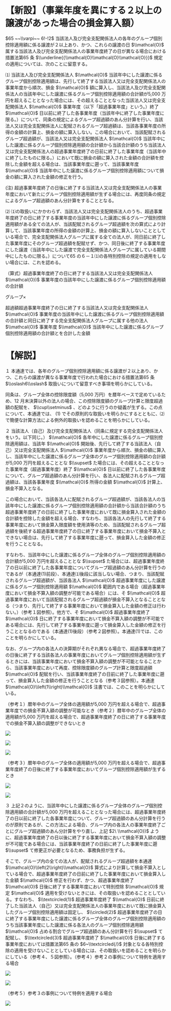 # 【新設】（事業年度を異にする２以上の譲渡があった場合の損金算入額）

$65 ~~\\varpi~~ 6!-!2$ 当該法人及び完全支配関係法人の各年のグループ個別控除適用額に係る譲渡が２以上あり、かつ、これらの譲渡の日 $\\mathcal{O}$ 属する当該法人及び完全支配関係法人の事業年度終了の日が異なる場合における措置法第65 条 $\\underline{{\\mathcal{O}\\mathcal{O}\\mathcal{O}}}$ 規定の適用については、次のことに留意する。

⑴ 当該法人及び完全支配関係法人 $\\mathcal{O}$ 当該年中にした譲渡に係るグループ個別控除適用額は、先行して終了する当該法人又は完全支配関係法人の事業年度から順次、損金 $\\mathcal{O}$ 額に算入し、当該法人及び完全支配関係法人の当該年中にした譲渡に係るグループ個別控除適用額の合計額が5,000 万円を超えることとなった場合には、その超えることとなった当該法人又は完全支配関係法人 $\\mathcal{O}$ 事業年度（以下「超過事業年度」という。）終了 $\\mathcal{O}$ 日以前に終了した各事業年度（当該年中に終了した事業年度に限る。）について、同条の規定によるグループ超過額のあん分計算を行い、当該法人又は完全支配関係法人に配賦されるグループ超過額は、当該各事業年度の所得の金額の計算上、損金の額に算入しない。この場合において、当該配賦されるグループ超過額が、当該法人又は完全支配関係法人 $\\mathcal{O}$ 当該年中にした譲渡に係るグループ個別控除適用額の合計額から当該合計額のうち当該法人又は完全支配関係法人の超過事業年度終了の日前に終了した事業年度（当該年中に終了したものに限る。）において既に損金の額に算入された金額の合計額を控除した金額を超える場合は、当該事業年度に遡って、当該事業年度 $\\mathcal{O}$ 当該年中にした譲渡に係るグループ個別控除適用額について損金の額に算入された金額の修正を行う。

(注) 超過事業年度終了の日後に終了する当該法人又は完全支配関係法人の事業年度において新たにグループ個別控除適用額が生ずる場合には、再度同条の規定によるグループ超過額のあん分計算をすることとなる。

⑵ ⑴の取扱いにかかわらず、当該法人又は完全支配関係法人のうち、超過事業年度終了の日に終了する事業年度の当該年中にした譲渡に係るグループ個別控除適用額がある全ての法人が、当該配賦されるグループ超過額を次の算式により計算して、当該事業年度の所得の金額の計算上、損金の額に算入しないこととしている場合で、完全支配関係法人グループに属する全ての法人が、同日前に終了した事業年度にそのグループ超過額を配賦せず、かつ、同日後に終了する事業年度にした譲渡（当該年中にした譲渡で完全支配関係法人グループに属している期間中にしたものに限る。）について65 の６－１⑴の各特別控除の規定の適用をしない場合には、これを認める。

（算式）超過事業年度終了の日に終了する当該法人又は完全支配関係法人 $\\mathcal{O})$ 事業年度の当該年中にした譲渡に係るグループ個別控除適用額の合計額

グループ×

超過額超過事業年度終了の日に終了する当該法人又は完全支配関係法人 $\\mathcal{O}$ 事業年度の当該年中にした譲渡に係るグループ個別控除適用額の合計額と同日に終了する完全支配関係法人グループに属する他の法人 $\\mathcal{O}$ 事業年度 $\\mathcal{O}$ 当該年中にした譲渡に係るグループ個別控除適用額の合計額とを合計した金額

# 【解説】

１ 本通達では、各年のグループ個別控除適用額に係る譲渡が２以上あり、かつ、これらの譲渡が異なる事業年度で行われた場合における措置法第65 条 $\\oslash6\\oslash$ 取扱いについて留意すべき事項を明らかにしている。

同条は、グループ全体の控除限度額（5,000 万円）を暦年ベースで定めているため、12 月末決算以外の法人の場合、この控除限度額のグループ計算と限度超過額の配賦を、 $\\cup\\setminus$ 、どのように行うのか疑義が生ずる。この点について、本通達では、 $(1)$ でその原則的な取扱いを明らかにするとともに、⑵で簡便な計算方法による例外的取扱いを認めることを明らかにしている。

２ 当該法人（自己）及び完全支配関係法人（同条に規定する完全支配関係法人をいう。以下同じ。） $\\mathcal{O}$ 各年中にした譲渡に係るグループ個別控除適用額は、当該年 $\\mathcal{O}$ 開始後、先行して終了する当該法人（自己）又は完全支配関係法人 $\\mathcal{O}$ 事業年度から順次、損金の額に算入し、当該年中にした譲渡に係るグループ全体のグループ個別控除適用額の合計額が5,000 万円を超えることとな $\\supset$ た場合には、その超えることとなった事業年度（超過事業年度）終了 $\\mathcal{O}$ 日以前に終了した各事業年度について、グループ超過額のあん分計算を行い、各法人に配賦されるグループ超過額は、当該各事業年度 $\\mathcal{O}$ 所得の金額 $\\mathcal{O}$ 計算上、損金不算入となる。

この場合において、当該各法人に配賦されるグループ超過額が、当該各法人の当該年中にした譲渡に係るグループ個別控除適用額の合計額から当該合計額のうち超過事業年度終了の日前に終了した事業年度において既に損金算入された金額の合計額を控除した金額を超える場合、すなわち、当該各法人の先行して終了する事業年度において損金算入限度額を使用済等のため、当該配賦されるグループ超過額を後続する超過事業年度終了の日に終了する事業年度において損金不算入とできない場合は、先行して終了する事業年度に遡って、損金算入した金額の修正を行うこととなる。

すなわち、当該年中にした譲渡に係るグループ全体のグループ個別控除適用額の合計額が5,000 万円を超えることとな $\\supset$ た場合には、超過事業年度終了の日以前に終了した各事業年度についてグループ超過額のあん分計算を行うのであるが（本通達(1)前段）、本通達⑴後段に該当しない場合、つまり、当該配賦されるグループ超過額が、当該各法人 $\\mathcal{O}$ 超過事業年度にした譲渡に係るグループ個別控除適用額 $\\mathcal{O}$ 範囲内である場合（超過事業年度において損金不算入額の調整が可能である場合）には、そ $\\mathcal{O}$ 超過事業年度において当該配賦されるグループ超過額が損金不算入となることとなる（つまり、先行して終了する事業年度において損金算入した金額の修正は行わない。）（参考１図参照）。他方で、そ $\\mathcal{O}$ 超過事業年度終了 $\\mathcal{O}$ 日に終了する事業年度において損金不算入額の調整が不可能である場合には、先行して終了する事業年度に遡って損金算入した金額の修正を行うこととなるのである（本通達(1)後段）（参考２図参照）。本通達(1)では、このことを明らかにしている。

なお、グループ内の各法人の決算期がそれぞれ異なる場合で、超過事業年度終了の日後に終了する当該各法人の事業年度においてグループ個別控除適用額が生ずるときには、当該事業年度において損金不算入額の調整が不可能となることから、当該事業年度において再度、控除限度額のグループ計算と限度超過額 $\\mathcal{O}$ 配賦を行い、当該事業年度終了の日前に終了した事業年度に遡って、損金算入した金額の修正を行うこととなる（参考３図参照）。本通達 $\\mathcal{O}\\left(1\\right)\\mathcal{O}$ 注書では、このことを明らかにしている。

（参考１）暦年中のグループ全体の適用額が5,000 万円を超える場合で、超過事業年度での損金不算入額の調整が可能なとき（参考２）暦年中のグループ全体の適用額が5,000 万円を超える場合で、超過事業年度終了の日に終了する事業年度での損金不算入額の調整ができないとき

![](https://www.nta.go.jp/tmp/19387701-8503-496d-8c87-9e7d76d4630c/images/90b93371d1f75225ff10b5a6ef280e1437bdb4f2aa52089e6f7e78be4275b3e6.jpg)

![](https://www.nta.go.jp/tmp/19387701-8503-496d-8c87-9e7d76d4630c/images/879965e23a9e106268b4836f9199707cf6b2eacb5c5e82bfd1d156c994d432b1.jpg)

![](https://www.nta.go.jp/tmp/19387701-8503-496d-8c87-9e7d76d4630c/images/8939209e064649aa2609bf89c62ddc0a0acff70c52c731fe83da2867a9d4aff0.jpg)

（参考３）暦年中のグループ全体の適用額が5,000 万円を超える場合で、超過事業年度終了の日後に終了する事業年度においてグループ個別控除適用額が生ずるとき

![](https://www.nta.go.jp/tmp/19387701-8503-496d-8c87-9e7d76d4630c/images/b1bd58716dc980b01d8405efec82e80cce2b6ca2c39e1ada5a4dc7cd038c4178.jpg)

![](https://www.nta.go.jp/tmp/19387701-8503-496d-8c87-9e7d76d4630c/images/24b209142995029c68b519452bef41d847dca3b6b048fcd6ec52db2da01f00a7.jpg)

３ 上記２のように、当該年中にした譲渡に係るグループ全体のグループ個別控除適用額の合計額が5,000 万円を超えることとなった場合には、超過事業年度終了の日以前に終了した各事業年度について、グループ超過額のあん分計算を行うのが原則であるが、この方法による場合、グループ内の各法人の事業年度終了ごとにグループ超過額のあん分計算をやり直し、上記 $2\ \\mathcal{O})$ ように、超過事業年度終了の日以後に終了する事業年度において損金不算入額の調整が不可能である場合には、当該事業年度終了の日前に終了した事業年度に遡 $\\supset$ て修更正が必要となるため、事務負担が生ずる。

そこで、グループ内の全ての法人が、配賦されるグループ超過額を本通達 $\\mathcal{O}\\left(2\\right)\\mathcal{O}$ 算式により計算して損金不算入としている場合で、超過事業年度終了の日前に終了した事業年度において損金算入した金額 $\\mathcal{O}$ 修正を行わず、かつ、超過事業年度終了 $\\mathcal{O}$ 日後に終了する事業年度において特別控除 $\\mathcal{O}$ 規定 $\\mathcal{O}$ 適用を受けないときには、その取扱いを認めることとしている。すなわち、 $\\textcircled{1}$ 超過事業年度終了 $\\mathcal{O}$ 日前に終了した当該法人（自己）又は完全支配関係法人の事業年度において既に損金算入したグループ個別控除適用額は固定し、 $\\circled{2}$ 超過事業年度終了の日に終了する事業年度にした譲渡に係るグループ全体のグループ個別控除適用額のうち当該事業年度にした譲渡に係る各法人のグループ個別控除適用額 $\\mathcal{O}$ 占める割合でグループ超過額のあん分計算を行 $\\supset$ て配賦し、 $\\textcircled{3}$ 超過事業年度終了 $\\mathcal{O}$ 日後に終了する事業年度においては措置法第65 条の $6~\\textcircled{/}$ 対象となる各特別控除の適用を受けないこととしている場合には、その取扱いを認めることを明らかにしている（参考４、５図参照）。（参考４）参考２の事例について特例を適用する場合

![](https://www.nta.go.jp/tmp/19387701-8503-496d-8c87-9e7d76d4630c/images/58ae4aa6747784bfd42373595a0eb40acdc49d2a73c4ac96d10c32531ad60dbf.jpg)

![](https://www.nta.go.jp/tmp/19387701-8503-496d-8c87-9e7d76d4630c/images/53b9ed89b93327a2f42b330122524e2c06fce7a7730e8ae47f08d5b32ce80f50.jpg)

（参考５）参考３の事例について特例を適用する場合

![](https://www.nta.go.jp/tmp/19387701-8503-496d-8c87-9e7d76d4630c/images/83006f4c0af56af01f7cdc85789fd7f9f54ff067e8f60071f90a88fbb1af19ef.jpg)